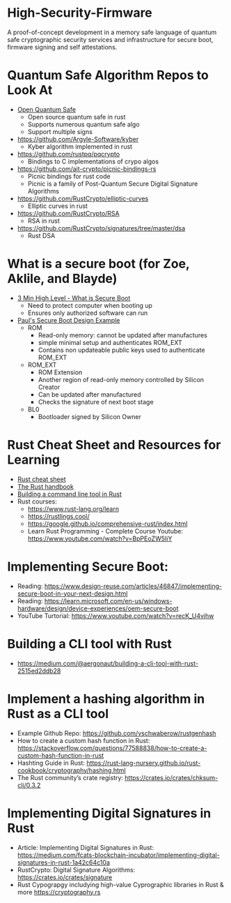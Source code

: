 # High-Security-Firmware
A proof-of-concept development in a memory safe language of quantum safe cryptographic security services and infrastructure for secure boot, firmware signing and self attestations.


# Quantum Safe Algorithm Repos to Look At
* [Open Quantum Safe](https://github.com/open-quantum-safe/liboqs-rust) 
    - Open source quantum safe in rust
    - Supports numerous quantum safe algo
    - Support multiple signs
* https://github.com/Argyle-Software/kyber 
    - Kyber algorithm implemented in rust
* https://github.com/rustpq/pqcrypto 
    - Bindings to C implementations of crypo algos
* https://github.com/ait-crypto/picnic-bindings-rs
    - Picnic bindings for rust code
    - Picnic is a family of Post-Quantum Secure Digital Signature Algorithms
* https://github.com/RustCrypto/elliptic-curves
    - Elliptic curves in rust
* https://github.com/RustCrypto/RSA
    - RSA in rust
* https://github.com/RustCrypto/signatures/tree/master/dsa
    - Rust DSA

    
# What is a secure boot (for Zoe, Aklile, and Blayde)
* [3 Min High Level - What is Secure Boot](https://www.youtube.com/watch?v=jjHCgNmMclE)
    - Need to protect computer when booting up
    - Ensures only authorized software can run 
* [Paul's Secure Boot Design Example](https://opentitan.org/book/doc/security/specs/secure_boot/)
  - ROM
    - Read-only memory: cannot be updated after manufactures
    - simple minimal setup and authenticates ROM_EXT
    - Contains non updateable public keys used to authenticate ROM_EXT
  - ROM_EXT
    - ROM Extension
    - Another region of read-only memory controlled by Silicon Creator
    - Can be updated after manufactured
    - Checks the signature of next boot stage
  - BL0
    - Bootloader signed by Silicon Owner
   
# Rust Cheat Sheet and Resources for Learning
* [Rust cheat sheet](https://docs.google.com/document/d/1kQidzAlbqapu-WZTuw4Djik0uTqMZYyiMXTM9F21Dz4/edit?lid=75147#heading=h.gjdgxs)
* [The Rust handbook](https://doc.rust-lang.org/book/index.html)
* [Building a command line tool in Rust](https://rust-cli.github.io/book/index.html)
* Rust courses:
  - https://www.rust-lang.org/learn
  - https://rustlings.cool/
  - https://google.github.io/comprehensive-rust/index.html
  - Learn Rust Programming - Complete Course Youtube:
    https://www.youtube.com/watch?v=BpPEoZW5IiY

# Implementing Secure Boot:
   - Reading: https://www.design-reuse.com/articles/46847/implementing-secure-boot-in-your-next-design.html
   - Reading: https://learn.microsoft.com/en-us/windows-hardware/design/device-experiences/oem-secure-boot
   - YouTube Turtorial:  https://www.youtube.com/watch?v=recK_U4vjhw

# Building a CLI tool with Rust
 - https://medium.com/@aergonaut/building-a-cli-tool-with-rust-2515ed2ddb28
 
# Implement a hashing algorithm in Rust as a CLI tool
 - Example Github Repo:
    https://github.com/vschwaberow/rustgenhash
 - How to create a custom hash function in Rust:
    https://stackoverflow.com/questions/77588838/how-to-create-a-custom-hash-function-in-rust
 - Hashting Guide in Rust:
    https://rust-lang-nursery.github.io/rust-cookbook/cryptography/hashing.html
 - The Rust community’s crate registry:
    https://crates.io/crates/chksum-cli/0.3.2

# Implementing Digital Signatures in Rust
  - Article: Implementing Digital Signatures in Rust:
    https://medium.com/fcats-blockchain-incubator/implementing-digital-signatures-in-rust-1a42c64c10a
  - RustCrypto: Digital Signature Algorithms: 
    https://crates.io/crates/signature
  - Rust Cypograpgy includying high-value Cyprographic libraries in Rust & more 
    https://cryptography.rs
